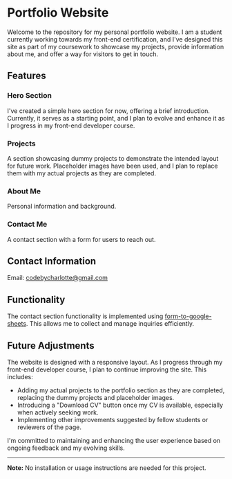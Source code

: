 # Portfolio Website

Welcome to the repository for my personal portfolio website. I am a student currently working towards my front-end certification, and I've designed this site as part of my coursework to showcase my projects, provide information about me, and offer a way for visitors to get in touch.

## Features

### Hero Section
I've created a simple hero section for now, offering a brief introduction. Currently, it serves as a starting point, and I plan to evolve and enhance it as I progress in my front-end developer course.
### Projects
A section showcasing dummy projects to demonstrate the intended layout for future work. Placeholder images have been used, and I plan to replace them with my actual projects as they are completed.
### About Me
Personal information and background.
### Contact Me
A contact section with a form for users to reach out.

## Contact Information
Email: codebycharlotte@gmail.com
## Functionality
The contact section functionality is implemented using [form-to-google-sheets](https://github.com/jamiewilson/form-to-google-sheets). This allows me to collect and manage inquiries efficiently.

## Future Adjustments
The website is designed with a responsive layout. As I progress through my front-end developer course, I plan to continue improving the site. This includes:
- Adding my actual projects to the portfolio section as they are completed, replacing the dummy projects and placeholder images.
- Introducing a "Download CV" button once my CV is available, especially when actively seeking work.
- Implementing other improvements suggested by fellow students or reviewers of the page.

I'm committed to maintaining and enhancing the user experience based on ongoing feedback and my evolving skills.

---

**Note:** No installation or usage instructions are needed for this project.
